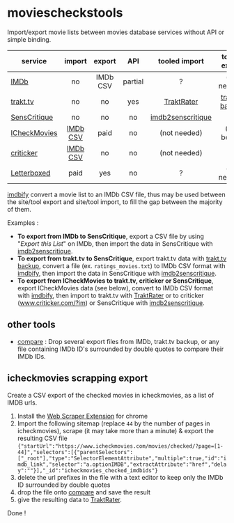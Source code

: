 # moviescheckstools

Import/export movie lists between movies database services without API or simple binding.

| service | import | export | API | tooled import | tooled export |
|---------|:------:|:------:|:---:|:-------------:|:-------------:|
| [IMDb](http://imdb.com)  | no | IMDb CSV | partial | ? | (not needed) |
| [trakt.tv](http://trakt.tv) | no | no | yes | [TraktRater][traktrater] | [trakt.tv backup][ttvbackup] |
| [SensCritique](http://senscritique.com) | no | no | no | [imdb2senscritique][imdb2sc] | ? |
| [ICheckMovies](http://icheckmovies.com) | [IMDb CSV][icmexp] | paid | no | (not needed) | (see below) |
| [criticker](http://criticker.com) | [IMDb CSV](crtexp) | no | no | (not needed) | ? |
| [Letterboxed](http://letterboxed.com) | paid | yes | no | ? | (not needed) |

[imdbify]: https://github.com/nliautaud/imdbify
[imdb2sc]: https://github.com/nliautaud/imdb2senscritique
[ttvbackup]: http://eclectide.com/blog/2014/08/12/trakt-tv-backup/
[traktrater]: https://github.com/damienhaynes/TraktRater

[icmexp]: http://www.icheckmovies.com/import/imdbvotes
[crtexp]: http://www.criticker.com/?im


[imdbify][imdbify] convert a movie list to an IMDb CSV file, thus may be used between the site/tool export and site/tool import, to fill the gap between the majority of them.

Examples :

- **To export from IMDb to SensCritique**, export a CSV file by using "*Export this List*" on IMDb, then import the data in SensCritique with [imdb2senscritique][imdb2sc].
- **To export from trakt.tv to SensCritique**, export trakt.tv data with [trakt.tv backup][ttvbackup], convert a file (ex. ``ratings_movies.txt``) to IMDb CSV format with [imdbify][imdbify], then import the data in SensCritique with [imdb2senscritique][imdb2sc].
- **To export from ICheckMovies to trakt.tv, criticker or SensCritique**, export ICheckMovies data (see below), convert to IMDb CSV format with [imdbify][imdbify], then import to trakt.tv with [TraktRater][traktrater] or to criticker (www.criticker.com/?im) or SensCritique with [imdb2senscritique][imdb2sc].

## other tools

- [compare](https://rawgit.com/nliautaud/moviescheckstools/master/compare.html) : Drop several export files from IMDb, trakt.tv backup, or any file containing IMDb ID's surrounded by double quotes to compare their IMDb IDs. 

## icheckmovies scrapping export

Create a CSV export of the checked movies in icheckmovies, as a list of IMDB urls.

1. Install the [Web Scraper Extension](webscraper.io) for chrome
1. Import the following sitemap (replace ``44`` by the number of pages in icheckmovies), scrape (it may take more than a minute) & export the resulting CSV file  
``{"startUrl":"https://www.icheckmovies.com/movies/checked/?page=[1-44]","selectors":[{"parentSelectors":["_root"],"type":"SelectorElementAttribute","multiple":true,"id":"imdb_link","selector":"a.optionIMDB","extractAttribute":"href","delay":""}],"_id":"icheckmovies_checked_imdbids"}``
3. delete the url prefixes in the file with a text editor to keep only the IMDb ID surrounded by double quotes
4. drop the file onto [compare](#imdbify) and save the result
5. give the resulting data to [TraktRater][traktrater].

Done !
